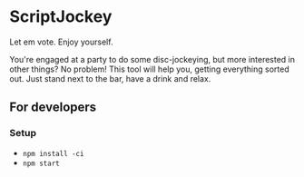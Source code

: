 # ScriptJockey
Let em vote. Enjoy yourself.

You're engaged at a party to do some disc-jockeying, but more interested in other things?
No problem! This tool will help you, getting everything sorted out. Just stand next to the bar, have a drink and relax.

## For developers

### Setup
 * `npm install -ci`
 * `npm start`